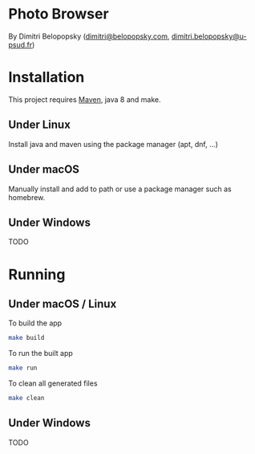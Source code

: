 # Photo Browser

By Dimitri Belopopsky
(dimitri@belopopsky.com, dimitri.belopopsky@u-psud.fr)

# Installation 

This project requires [Maven](https://maven.apache.org/), java 8 and make.

## Under Linux

Install java and maven using the package manager (apt, dnf, ...)

## Under macOS

Manually install and add to path or use a package manager such as homebrew.

## Under Windows

TODO

# Running

## Under macOS / Linux

To build the app

```bash
make build
```

To run the built app

```bash
make run
```

To clean all generated files

```bash
make clean
```

## Under Windows

TODO
